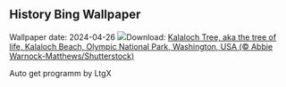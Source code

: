 ## History Bing Wallpaper
Wallpaper date: 2024-04-26
![](https://www.bing.com/th?id=OHR.KalalochTree_EN-GB4909909836_UHD.jpg&w=1000)Download: [Kalaloch Tree, aka the tree of life, Kalaloch Beach, Olympic National Park, Washington, USA (© Abbie Warnock-Matthews/Shutterstock)](https://www.bing.com/th?id=OHR.KalalochTree_EN-GB4909909836_UHD.jpg)

Auto get programm by LtgX
